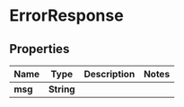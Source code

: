 
# ErrorResponse

## Properties
Name | Type | Description | Notes
------------ | ------------- | ------------- | -------------
**msg** | **String** |  | 



